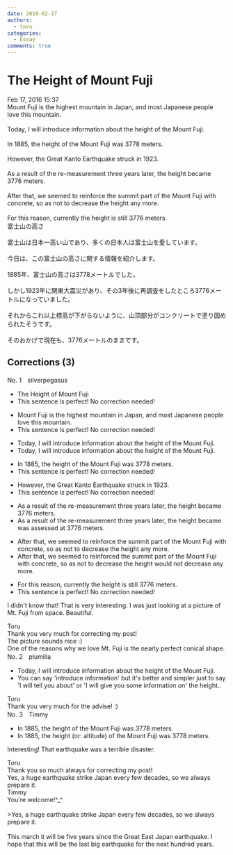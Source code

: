 ```yaml
---
date: 2016-02-17
authors:
  - toru
categories:
  - Essay
comments: true
---
```


# The Height of Mount Fuji
<div class="date">Feb 17, 2016 15:37</div>
<div id="post"><div id="body_show_ori">
Mount Fuji is the highest mountain in Japan, and most Japanese people love this mountain.<br/><br/>Today, I will introduce information about the height of the Mount Fuji.<br/><br/>In 1885, the height of the Mount Fuji was 3778 meters.<br/><br/>However, the Great Kanto Earthquake struck in 1923.<br/><br/>As a result of the re-measurement three years later, the height became 3776 meters.<br/><br/>After that, we seemed to reinforce the summit part of the Mount Fuji with concrete, so as not to decrease the height any more.<br/><br/>For this reason, currently the height is still 3776 meters.
</div></div>

<!-- more -->

<div id="post_ja"><div id="body_show_mo">
富士山の高さ<br/><br/>富士山は日本一高い山であり、多くの日本人は富士山を愛しています。<br/><br/>今日は、この富士山の高さに関する情報を紹介します。<br/><br/>1885年、富士山の高さは3778メートルでした。<br/><br/>しかし1923年に関東大震災があり、その3年後に再調査をしたところ3776メートルになっていました。<br/><br/>それからこれ以上標高が下がらないように、山頂部分がコンクリートで塗り固められたそうです。<br/><br/>そのおかげで現在も、3776メートルのままです。
</div></div>

## Corrections (3)
<div id="block"><div class="first_name"> No. 1　<span class="just_name">silverpegasus</span></div><div id="block2">
<ul class="correction_field">
<li class="incorrect">The Height of Mount Fuji</li>
<li class="corrected perfect">This sentence is perfect! No correction needed!</li>
</ul>
<ul class="correction_field">
<li class="incorrect">Mount Fuji is the highest mountain in Japan, and most Japanese people love this mountain.</li>
<li class="corrected perfect">This sentence is perfect! No correction needed!</li>
</ul>
<ul class="correction_field">
<li class="incorrect">Today, I will introduce information about the height of the Mount Fuji.</li>
<li class="corrected correct">
Today, I will introduce information about the height of <span class="sline"><span class="f_red">the</span></span> Mount Fuji.
</li>
</ul>
<ul class="correction_field">
<li class="incorrect">In 1885, the height of the Mount Fuji was 3778 meters.</li>
<li class="corrected perfect">This sentence is perfect! No correction needed!</li>
</ul>
<ul class="correction_field">
<li class="incorrect">However, the Great Kanto Earthquake struck in 1923.</li>
<li class="corrected perfect">This sentence is perfect! No correction needed!</li>
</ul>
<ul class="correction_field">
<li class="incorrect">As a result of the re-measurement three years later, the height became 3776 meters.</li>
<li class="corrected correct">
As a result of the re-measurement three years later, the height <span class="sline"><span class="f_red">became</span></span> <span class="f_blue">was assessed at </span>3776 meters.
</li>
</ul>
<ul class="correction_field">
<li class="incorrect">After that, we seemed to reinforce the summit part of the Mount Fuji with concrete, so as not to decrease the height any more.</li>
<li class="corrected correct">
After that, we <span class="sline"><span class="f_red">seemed to</span></span> reinforce<span class="f_blue">d</span> the summit <span class="sline"><span class="f_red">part</span></span> of <span class="sline"><span class="f_red">the</span></span> Mount Fuji with concrete<span class="sline"><span class="f_red">,</span></span> so <span class="sline"><span class="f_red">as not to decrease</span></span> the height <span class="f_blue">would not decrease </span>any more.
</li>
</ul>
<ul class="correction_field">
<li class="incorrect">For this reason, currently the height is still 3776 meters.</li>
<li class="corrected perfect">This sentence is perfect! No correction needed!</li>
</ul>
<p class="comment_small">
 I didn't know that!  That is very interesting.  I was just looking at a picture of Mt. Fuji from space.  Beautiful.
</p>

</div><div class="name"><span class="just_name">Toru</span><br>
Thank you very much for correcting my post!<br/>The picture sounds nice :)<br/>One of the reasons why we love Mt. Fuji is the nearly perfect conical shape.
</div>
</div>
<div id="block"><div class="first_name"> No. 2　<span class="just_name">plumilla</span></div><div id="block2">
<ul class="correction_field">
<li class="incorrect">Today, I will introduce information about the height of the Mount Fuji.</li>
<li class="corrected correct">
You can say 'introduce information' but it's better and simpler just to say 'I will tell you about' or 'I will give you some information on' the height..
</li>
</ul>
</div><div class="name"><span class="just_name">Toru</span><br>
Thank you very much for the advise! :)
</div>
</div>
<div id="block"><div class="first_name"> No. 3　<span class="just_name">Timmy</span></div><div id="block2">
<ul class="correction_field">
<li class="incorrect">In 1885, the height of the Mount Fuji was 3778 meters.</li>
<li class="corrected correct">
In 1885, the height (or: <span class="f_blue">altitude</span>) of the Mount Fuji was 3778 meters.
</li>
</ul>
<p class="comment_small">
 Interesting! That earthquake was a terrible disaster.
 <br/>
</p>

</div><div class="name"><span class="just_name">Toru</span><br>
Thank you so much always for correcting my post!<br/>Yes, a huge earthquake strike Japan every few decades, so we always prepare it.
</div>
<div class="name"><span class="just_name">Timmy</span><br>
You're welcome!^_^<br/><br/>&gt;Yes, a huge earthquake strike Japan every few decades, so we always prepare it.<br/><br/>This march it will be five years since the Great East Japan earthquake. I hope that this will be the last big earthquake for the next hundred years.
</div>
</div>
